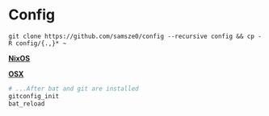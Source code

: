 # Config

```shell
git clone https://github.com/samsze0/config --recursive config && cp -R config/{.,}* ~
```

[**NixOS**](https://github.com/samsze0/nixos-config)

[**OSX**](./OSX.md)

```bash
# ...After bat and git are installed
gitconfig_init
bat_reload
```